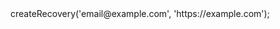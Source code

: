 <?php

use Appwrite\Client;
use Appwrite\Services\Account;

$client = new Client();

$account = new Account($client);

$result = $account->createRecovery('email@example.com', 'https://example.com');